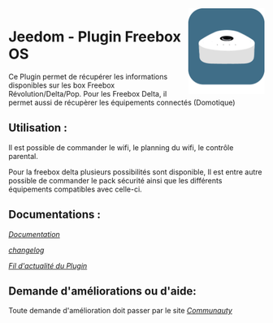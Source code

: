 <img align="right" src="plugin_info/freebox_os_icon.png" width="150">

# Jeedom - Plugin Freebox OS

Ce Plugin permet de récupérer les informations disponibles sur les box Freebox Révolution/Delta/Pop.
Pour les Freebox Delta, il permet aussi de récupèrer les équipements connectés (Domotique)

## Utilisation :

Il est possible de commander le wifi, le planning du wifi, le contrôle parental.

Pour la freebox delta plusieurs possibilités sont disponible, Il est entre autre possible de commander le pack sécurité ainsi que les différents équipements compatibles avec celle-ci.

## Documentations :

_[Documentation](http://mika-nt28.github.io/Documentations/Freebox_OS/#language#/)_

_[changelog](https://mika-nt28.github.io/Documentations/Freebox_OS/fr_FR/changelog)_

_[Fil d'actualité du Plugin](https://community.jeedom.com/t/info-plugin-freebox-mise-a-jour-des-composants-de-la-delta-tiles-systeme/30673)_

## Demande d'améliorations ou d'aide:

Toute demande d'amélioration doit passer par le site _[Communauty](https://community.jeedom.com/)_

